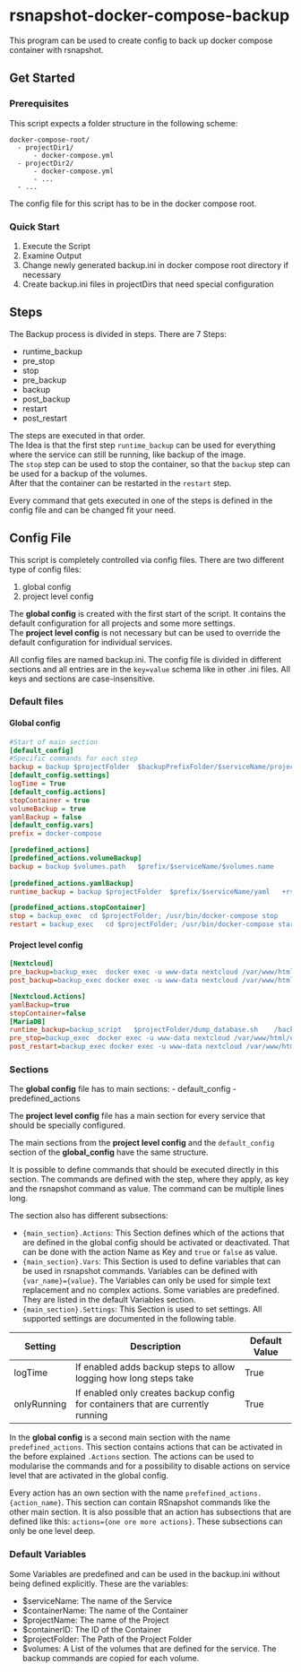 # rsnapshot-docker-compose-backup

This program can be used to create config to back up docker compose container with rsnapshot.

## Get Started

### Prerequisites

This script expects a folder structure in the following scheme:  
``` 
docker-compose-root/  
  - projectDir1/  
      - docker-compose.yml  
  - projectDir2/  
      - docker-compose.yml  
      - ...  
  - ...
``` 
The config file for this script has to be in the docker compose root.

### Quick Start

1. Execute the Script
2. Examine Output
3. Change newly generated backup.ini in docker compose root directory if necessary
4. Create backup.ini files in projectDirs that need special configuration

## Steps

The Backup process is divided in steps.
There are 7 Steps:
- runtime_backup 
- pre_stop
- stop
- pre_backup 
- backup
- post_backup 
- restart
- post_restart

The steps are executed in that order.  
The Idea is that the first step `runtime_backup` can be used for everything where the service can still be running, like backup of the image.  
The `stop` step can be used to stop the container, so that the `backup` step can be used for a backup of the volumes.  
After that the container can be restarted in the `restart` step.  

Every command that gets executed in one of the steps is defined in the config file and can be changed fit your need.

## Config File

This script is completely controlled via config files. There are two different type of config files:
1. global config
2. project level config

The **global config** is created with the first start of the script. 
It contains the default configuration for all projects and some more settings.  
The **project level config** is not necessary but can be used to override the default configuration for individual services.

All config files are named backup.ini. The config file is divided in different sections and all entries are in the `key=value` schema like in other .ini files. 
All keys and sections are case-insensitive.
### Default files
#### Global config
```ini
#Start of main section
[default_config]
#Specific commands for each step
backup = backup	$projectFolder	$backupPrefixFolder/$serviceName/projectDir
[default_config.settings]
logTime = True
[default_config.actions]
stopContainer = true
volumeBackup = true
yamlBackup = false
[default_config.vars]
prefix = docker-compose

[predefined_actions]
[predefined_actions.volumeBackup]
backup = backup	$volumes.path	$prefix/$serviceName/$volumes.name
    
[predefined_actions.yamlBackup]
runtime_backup = backup	$projectFolder	$prefix/$serviceName/yaml	+rsync_long_args=--include=*.yml,+rsync_long_args=--include=*.yaml

[predefined_actions.stopContainer]
stop = backup_exec	cd $projectFolder; /usr/bin/docker-compose stop
restart = backup_exec	cd $projectFolder; /usr/bin/docker-compose start

```
#### Project level config
```ini
[Nextcloud]
pre_backup=backup_exec  docker exec -u www-data nextcloud /var/www/html/occ maintenance:mode --on
post_backup=backup_exec docker exec -u www-data nextcloud /var/www/html/occ maintenance:mode --off

[Nextcloud.Actions]
yamlBackup=true
stopContainer=false
[MariaDB]
runtime_backup=backup_script   $projectFolder/dump_database.sh    /backupDir
pre_stop=backup_exec  docker exec -u www-data nextcloud /var/www/html/occ maintenance:mode --on
post_restart=backup_exec docker exec -u www-data nextcloud /var/www/html/occ maintenance:mode --off
```
### Sections
The **global config** file has to main sections:
    - default_config
    - predefined_actions

The **project level config** file has a main section for every service that should be specially configured.  

The main sections from the **project level config** and the `default_config` section of the **global_config** have the same structure.

It is possible to define commands that should be executed directly in this section. 
The commands are defined with the step, where they apply, as key and the rsnapshot command as value. 
The command can be multiple lines long.

The section also has different subsections:
- `{main_section}.Actions`: This Section defines which of the actions that are defined in the global config should be activated or deactivated. That can be done with the action Name as Key and `true` or `false` as value.
- `{main_section}.Vars`: This Section is used to define variables that can be used in rsnapshot commands.
Variables can be defined with `{var_name}={value}`. The Variables can only be used for simple text replacement and no complex actions. Some variables are predefined. They are listed in the default Variables section.
- `{main_section}.Settings`: This Section is used to set settings. All supported settings are documented in the following table.

| Setting | Description | Default Value | 
| ----------- | ----------- | ----- |
| logTime | If enabled adds backup steps to allow logging how long steps take | True |
| onlyRunning | If enabled only creates backup config for containers that are currently running | True |

In the **global config** is a second main section with the name `predefined_actions`. 
This section contains actions that can be activated in the before explained `.Actions` section. 
The actions can be used to modularise the commands and for a possibility to disable actions on service level that are activated in the global config. 

Every action has an own section with the name `prefefined_actions.{action_name}`. 
This section can contain RSnapshot commands like the other main section. 
It is also possible that an action has subsections that are defined like this: `actions={one ore more actions}`. 
These subsections can only be one level deep. 

### Default Variables
Some Variables are predefined and can be used in the backup.ini without being defined explicitly. These are the variables:

- $serviceName: The name of the Service
- $containerName: The name of the Container
- $projectName: The name of the Project
- $containerID: The ID of the Container
- $projectFolder: The Path of the Project Folder
- $volumes: A List of the volumes that are defined for the service. The backup commands are copied for each volume.

